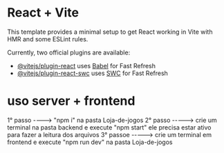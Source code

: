 # React + Vite

This template provides a minimal setup to get React working in Vite with HMR and some ESLint rules.

Currently, two official plugins are available:

- [@vitejs/plugin-react](https://github.com/vitejs/vite-plugin-react/blob/main/packages/plugin-react/README.md) uses [Babel](https://babeljs.io/) for Fast Refresh
- [@vitejs/plugin-react-swc](https://github.com/vitejs/vite-plugin-react-swc) uses [SWC](https://swc.rs/) for Fast Refresh

# uso server + frontend

1° passo ----> "npm i" na pasta Loja-de-jogos
2° passo -----> crie um terminal na pasta backend e execute "npm start" ele precisa estar ativo para fazer a leitura dos arquivos
3° passoe ----->  crie um terminal em frontend e execute "npm run dev" na pasta Loja-de-jogos
